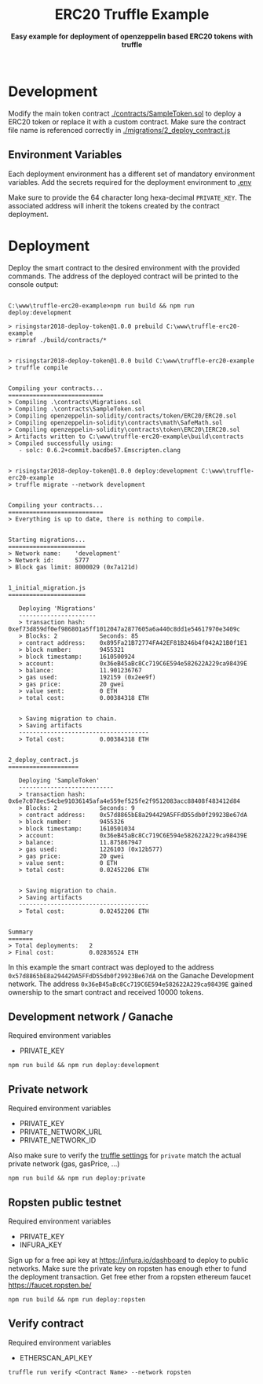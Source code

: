 <div align="center">  
  <h1>ERC20 Truffle Example</h1>      
  <p>  
    <strong>Easy example for deployment of openzeppelin based ERC20 tokens with truffle</strong>  
  </p>  
  <br/>  
</div>  

# Development
Modify the main token contract [./contracts/SampleToken.sol](./contracts/SampleToken.sol) to deploy a ERC20 token or replace it with a custom contract. 
Make sure the contract file name is referenced correctly in [./migrations/2_deploy_contract.js](./migrations/2_deploy_contract.js)

## Environment Variables

Each deployment environment has a different set of mandatory environment variables. Add the secrets required for the deployment environment to [.env](./.env)

Make sure to provide the 64 character long hexa-decimal `PRIVATE_KEY`. The associated address will inherit the tokens created by the contract deployment.

# Deployment

Deploy the smart contract to the desired environment with the provided commands. The address of the deployed contract will be
printed to the console output:

````

C:\www\truffle-erc20-example>npm run build && npm run deploy:development

> risingstar2018-deploy-token@1.0.0 prebuild C:\www\truffle-erc20-example
> rimraf ./build/contracts/*


> risingstar2018-deploy-token@1.0.0 build C:\www\truffle-erc20-example
> truffle compile


Compiling your contracts...
===========================
> Compiling .\contracts\Migrations.sol
> Compiling .\contracts\SampleToken.sol
> Compiling openzeppelin-solidity/contracts/token/ERC20/ERC20.sol
> Compiling openzeppelin-solidity\contracts\math\SafeMath.sol
> Compiling openzeppelin-solidity\contracts\token\ERC20\IERC20.sol
> Artifacts written to C:\www\truffle-erc20-example\build\contracts
> Compiled successfully using:
   - solc: 0.6.2+commit.bacdbe57.Emscripten.clang


> risingstar2018-deploy-token@1.0.0 deploy:development C:\www\truffle-erc20-example
> truffle migrate --network development


Compiling your contracts...
===========================
> Everything is up to date, there is nothing to compile.


Starting migrations...
======================
> Network name:    'development'
> Network id:      5777
> Block gas limit: 8000029 (0x7a121d)


1_initial_migration.js
======================

   Deploying 'Migrations'
   ----------------------
   > transaction hash:    0xef73d859df0ef986801a5ff1012047a2877605a6a440c8dd1e54617970e3409c
   > Blocks: 2            Seconds: 85
   > contract address:    0x895Fa21B72774FA42EF81B246b4f042A21B0f1E1
   > block number:        9455321
   > block timestamp:     1610500924
   > account:             0x36eB45aBc8Cc719C6E594e582622A229ca98439E
   > balance:             11.901236767
   > gas used:            192159 (0x2ee9f)
   > gas price:           20 gwei
   > value sent:          0 ETH
   > total cost:          0.00384318 ETH


   > Saving migration to chain.
   > Saving artifacts
   -------------------------------------
   > Total cost:          0.00384318 ETH


2_deploy_contract.js
====================

   Deploying 'SampleToken'
   ---------------------------
   > transaction hash:    0x6e7c078ec54cbe91036145afa4e559ef525fe2f9512083acc88408f483412d84
   > Blocks: 2            Seconds: 9
   > contract address:    0x57d8865bE8a294429A5FFdD55db0f29923Be67dA
   > block number:        9455326
   > block timestamp:     1610501034
   > account:             0x36eB45aBc8Cc719C6E594e582622A229ca98439E
   > balance:             11.875867947
   > gas used:            1226103 (0x12b577)
   > gas price:           20 gwei
   > value sent:          0 ETH
   > total cost:          0.02452206 ETH


   > Saving migration to chain.
   > Saving artifacts
   -------------------------------------
   > Total cost:          0.02452206 ETH


Summary
=======
> Total deployments:   2
> Final cost:          0.02836524 ETH
````

In this example the smart contract was deployed to the address `0x57d8865bE8a294429A5FFdD55db0f29923Be67dA` on the Ganache Development network. The address `0x36eB45aBc8Cc719C6E594e582622A229ca98439E` gained ownership to the smart contract and received 10000 tokens.


## Development network / Ganache 
Required environment variables
* PRIVATE_KEY

```
npm run build && npm run deploy:development
```

## Private network 
Required environment variables
* PRIVATE_KEY
* PRIVATE_NETWORK_URL
* PRIVATE_NETWORK_ID

Also make sure to verify the [truffle settings](./truffle-config.js) for `private` match the actual private network (gas, gasPrice, ...)

```
npm run build && npm run deploy:private
```

## Ropsten public testnet 
Required environment variables
* PRIVATE_KEY
* INFURA_KEY

Sign up for a free api key at https://infura.io/dashboard to deploy to public networks. Make sure the private key on ropsten has enough ether to fund the deployment transaction. 
Get free ether from a ropsten ethereum faucet https://faucet.ropsten.be/

```
npm run build && npm run deploy:ropsten
```

## Verify contract 
Required environment variables
* ETHERSCAN_API_KEY

```
truffle run verify <Contract Name> --network ropsten
```
